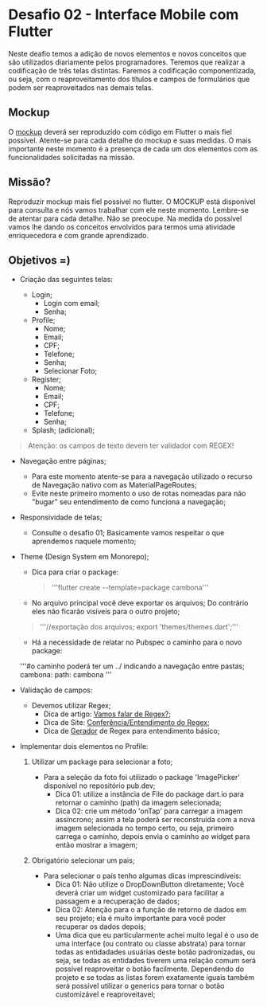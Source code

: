 # Desafio 02 - Interface Mobile com Flutter
Neste deafio temos a adição de novos elementos e novos conceitos que são utilizados diariamente pelos programadores. Teremos que realizar a codificação de três telas distintas. Faremos a codificação componentizada, ou seja, com o reaproveitamento dos títulos e campos de formulários que podem ser reaproveitados nas demais telas.

## Mockup
O [mockup](https://assets.materialup.com/uploads/e1470cb6-ecaf-46fb-9114-8d0956d58d6b/preview.png) deverá ser reproduzido com código em Flutter o mais fiel possível. Atente-se para cada detalhe do mockup e suas medidas. O mais importante neste momento é a presença de cada um dos elementos com as funcionalidades solicitadas na missão.

## Missão?
Reproduzir mockup mais fiel possivel no flutter. O MOCKUP está disponível para consulta e nós vamos trabalhar com ele neste momento. Lembre-se de atentar para cada detalhe. Não se preocupe. Na medida do possível vamos lhe dando os conceitos envolvidos para termos uma atividade enriquecedora e com grande aprendizado.

## Objetivos =)

- Criação das seguintes telas:

    - Login;
        - Login com email;
        - Senha;
    - Profile;
        - Nome;
        - Email;
        - CPF;
        - Telefone;
        - Senha;
        - Selecionar Foto;
    - Register;
        - Nome;
        - Email;
        - CPF;
        - Telefone;
        - Senha;
    - Splash; (adicional);

> Atenção: os campos de texto devem ter validador com REGEX!

- Navegação entre páginas;
    - Para este momento atente-se para a navegação utilizado o recurso de Navegação nativo com as MaterialPageRoutes; 
    - Evite neste primeiro momento o uso de rotas nomeadas para não "bugar" seu entendimento de como funciona a navegação;

- Responsividade de telas;
    - Consulte o desafio 01; Basicamente vamos respeitar o que aprendemos naquele momento;

- Theme (Design System em Monorepo);
    - Dica para criar o package:
        > '''flutter create --template=package cambona'''

    - No arquivo principal você deve exportar os arquivos; Do contrário eles não ficarão visíveis para o outro projeto;

    > '''//exportação dos arquivos;
    export 'themes/themes.dart';'''

    - Há a necessidade de relatar no Pubspec o caminho para o novo package:

    '''#o caminho poderá ter um ../ indicando a navegação entre pastas;
  cambona:
    path: cambona '''

- Validação de campos:
    - Devemos utilizar Regex;
        - Dica de artigo: [Vamos falar de Regex?](https://blog.flutterando.com.br/vamos-falar-de-regex-8a2991d71ed9);
        - Dica de Site: [Conferência/Entendimento do Regex](http://www.regexplained.co.uk/);
        - Dica de [Gerador](https://regex-generator.olafneumann.org/) de Regex para entendimento básico;


- Implementar dois elementos no Profile:
   
    1. Utilizar um package para selecionar a foto;
        - Para a seleção da foto foi utilizado o package 'ImagePicker' disponível no repositório pub.dev;
            - Dica 01: utilize a instância de File do package dart.io para retornar o caminho (path) da imagem selecionada;
            - Dica 02: crie um método 'onTap' para carregar a imagem assíncrono; assim a tela poderá ser reconstruida com a nova imagem selecionada no tempo certo, ou seja, primeiro carrega o caminho, depois envia o caminho ao widget para então mostrar a imagem;
    
    2. Obrigatório selecionar um pais;
        - Para selecionar o país tenho algumas dicas imprescindíveis:
            - Dica 01: Não utilize o DropDownButton diretamente; Você deverá criar um widget customizado para facilitar a passagem e a recuperação de dados;
            - Dica 02: Atenção para o a função de retorno de dados em seu projeto; ela é muito importante para você poder recuperar os dados depois;
            - Uma dica que eu particularmente achei muito legal é o uso de uma interface (ou contrato ou classe abstrata) para tornar todas as entidadades usuárias deste botão padronizadas, ou seja, se todas as entidades tiverem uma relação comum será possível reaproveitar o botão facilmente. Dependendo do projeto e se todas as listas forem exatamente iguais também será possível utilizar o generics para tornar o botão customizável e reaproveitavel;
